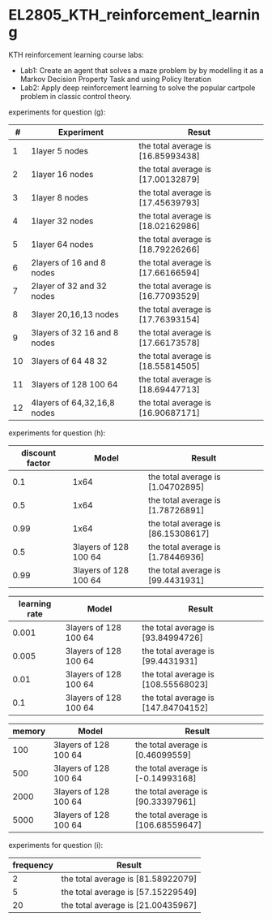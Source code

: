 # EL2805_KTH_reinforcement_learning
KTH reinforcement learning course labs:
* Lab1: Create an agent that solves a maze problem by  by modelling it as a Markov Decision Property Task and using Policy Iteration 
* Lab2: Apply  deep  reinforcement  learning  to  solve  the  popular  cartpole  problem in classic control theory.
   

experiments for question (g): &nbsp;  


| #  | Experiment  |Resut |
| -------------| ------------- |  ------------- |
| 1|            1layer 5 nodes |  the total average is [16.85993438] |
|2|            1layer 16 nodes  | the total average is [17.00132879]  |
| 3|              1layer 8 nodes|  the total average is [17.45639793]  |
| 4|            1layer 32 nodes |  the total average is [18.02162986] |
| 5|            1layer 64 nodes | the total average is [18.79226266]|
| 6|  2layers of 16 and 8 nodes | the total average is [17.66166594]  |
| 7|            2layer of 32 and 32 nodes |  the total average is [16.77093529]|
| 8|            3layer  20,16,13 nodes | the total average is [17.76393154]|
| 9|3layers of 32 16 and 8 nodes|  the total average is [17.66173578]  |
| 10| 3layers of 64 48 32  |  the total average is [18.55814505]  |
| 11| 3layers of 128 100 64  | the total average is [18.69447713]  |
| 12| 4layers of 64,32,16,8 nodes  | the total average is [16.90687171]  |

  
experiments for question (h):

| discount factor| Model | Result  |
|  ------------- | -------------| -------------| 
|0.1|1x64  |  the total average is [1.04702895]   |
| 0.5| 1x64   | the total average is [1.78726891]  |
| 0.99| 1x64   | the total average is [86.15308617]  |
| 0.5| 3layers of 128 100 64  | the total average is [1.78446936]  |
| 0.99| 3layers of 128 100 64  |  the total average is [99.4431931]  |

| learning rate| Model |  Result  |
|  ------------- | -------------| -------------| 
|0.001| 3layers of 128 100 64  | the total average is [93.84994726] |
|0.005| 3layers of 128 100 64  | the total average is [99.4431931]  |
| 0.01| 3layers of 128 100 64  |  the total average is [108.55568023]  |
| 0.1| 3layers of 128 100 64  | the total average is [147.84704152]  |

| memory| Model | Result  |
|  ------------- | -------------| -------------| 
|100| 3layers of 128 100 64  | the total average is [0.46099559]  |
| 500| 3layers of 128 100 64  | the total average is [-0.14993168] |
| 2000| 3layers of 128 100 64  | the total average is [90.33397961]   |
| 5000| 3layers of 128 100 64   | the total average is [106.68559647]  |



experiments for question (i):


| frequency |  Result  |  
| -------------| -------------| 
| 2| the total average is [81.58922079]  | 
| 5| the total average is [57.15229549]  | 
| 20|  the total average is [21.00435967] | 


